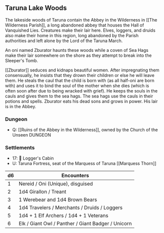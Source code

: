 ## Taruna Lake Woods
The lakeside woods of Taruna contain the Abbey in the Wilderness in [[The Wilderness Parish]], a long abandoned abbey that houses the Hall of Vanquished Lies. Creatures make their lair here. Elves, loggers, and druids also make their home in this region, long abandoned by the Parish authorities and left alone by the Lord of the Taruna March.

An oni named Zburator haunts these woods while a coven of Sea Hags make their lair somewhere on the shore as they attempt to break into the Sleeper's Tomb. 

[[Zburator]] seduces and kidnaps beautiful women. After impregnating them consensually, he insists that they drown their children or else he will leave them. He steals the caul that the child is born with (as all half-oni are born with) and uses it to bind the soul of the mother when she dies (which is often soon after due to being wracked with grief). He keeps the souls in the cauls and gives them to the sea hags. The sea hags use the cauls in their potions and spells. Zburator eats his dead sons and grows in power. His lair is in the Abbey.

### Dungeon
- Q: [[Ruins of the Abbey in the Wilderness]], owned by the Church of the Unseen DUNGEON
### Settlements
- 17: 🎲 Logger's Cabin
- U: Taruna Fortress, seat of the Marquess of Taruna [[Marquess Thorn]]

| d6  | Encounters                                         |
| --- | -------------------------------------------------- |
| 1   | Nereid / Oni (Unique), disguised                   |
| 2   | 1d4 Girallon / Treant                              |
| 3   | 1 Werebear and 1d4 Brown Bears                     |
| 4   | 1d4 Travelers / Merchants / Druids / Loggers       |
| 5   | 1d4 + 1 Elf Archers / 1d4 + 1 Veterans             |
| 6   | Elk / Giant Owl / Panther / Giant Badger / Unicorn |
